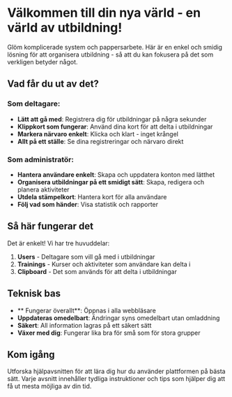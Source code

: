 # Välkommen till din nya värld - en värld av utbildning!
Glöm komplicerade system och pappersarbete. Här är en enkel och smidig lösning för att organisera utbildning - så att du kan fokusera på det som verkligen betyder något.
## Vad får du ut av det?
### Som deltagare:
- **Lätt att gå med**: Registrera dig för utbildningar på några sekunder
- **Klippkort som fungerar**: Använd dina kort för att delta i utbildningar
- **Markera närvaro enkelt**: Klicka och klart - inget krångel
- **Allt på ett ställe**: Se dina registreringar och närvaro direkt
### Som administratör:
- **Hantera användare enkelt**: Skapa och uppdatera konton med lätthet
- **Organisera utbildningar på ett smidigt sätt**: Skapa, redigera och planera aktiviteter
- **Utdela stämpelkort**: Hantera kort för alla användare
- **Följ vad som händer**: Visa statistik och rapporter
## Så här fungerar det
Det är enkelt! Vi har tre huvuddelar:
1. **Users** - Deltagare som vill gå med i utbildningar
2. **Trainings** - Kurser och aktiviteter som användare kan delta i
3. **Clipboard** - Det som används för att delta i utbildningar
## Teknisk bas
- ** Fungerar överallt**: Öppnas i alla webbläsare
- **Uppdateras omedelbart**: Ändringar syns omedelbart utan omladdning
- **Säkert**: All information lagras på ett säkert sätt
- **Växer med dig**: Fungerar lika bra för små som för stora grupper
## Kom igång
Utforska hjälpavsnitten för att lära dig hur du använder plattformen på bästa sätt. Varje avsnitt innehåller tydliga instruktioner och tips som hjälper dig att få ut mesta möjliga av din tid.
